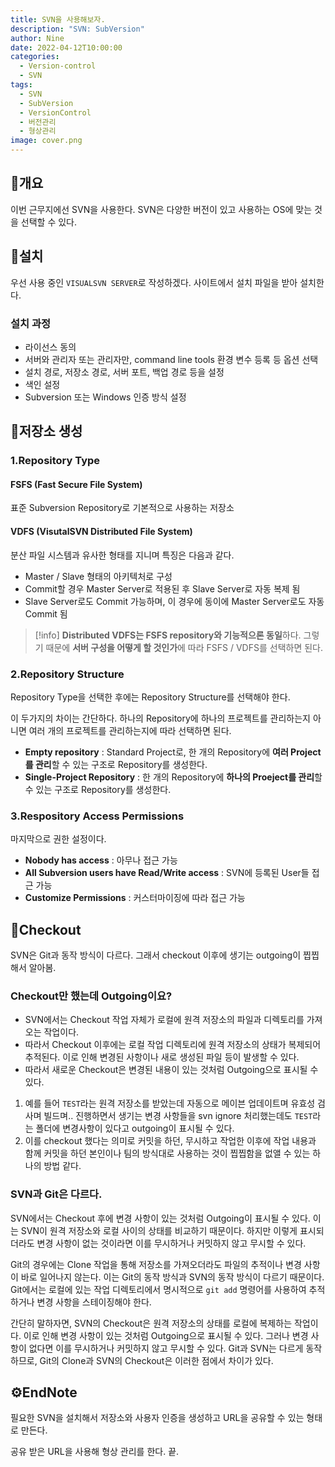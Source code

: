 ```yaml
---
title: SVN을 사용해보자.
description: "SVN: SubVersion"
author: Nine
date: 2022-04-12T10:00:00
categories:
  - Version-control
  - SVN
tags:
  - SVN
  - SubVersion
  - VersionControl
  - 버전관리
  - 형상관리
image: cover.png
---
```

## 📌개요

이번 근무지에선 SVN을 사용한다.
SVN은 다양한 버전이 있고 사용하는 OS에 맞는 것을 선택할 수 있다.

## 📌설치

우선 사용 중인 `VISUALSVN SERVER`로 작성하겠다.
사이트에서 설치 파일을 받아 설치한다.

### 설치 과정

- 라이선스 동의
- 서버와 관리자 또는 관리자만, command line tools 환경 변수 등록 등 옵션 선택
- 설치 경로, 저장소 경로, 서버 포트, 백업 경로 등을 설정
- 색인 설정
- Subversion 또는 Windows 인증 방식 설정

## 📌저장소 생성

### 1.Repository Type

#### FSFS (Fast Secure File System)

표준 Subversion Repository로 기본적으로 사용하는 저장소

#### VDFS (VisutalSVN Distributed File System)

분산 파일 시스템과 유사한 형태를 지니며 특징은 다음과 같다.

 - Master / Slave 형태의 아키텍처로 구성  
 - Commit할 경우 Master Server로 적용된 후 Slave Server로 자동 복제 됨  
 - Slave Server로도 Commit 가능하며, 이 경우에 동이에 Master Server로도 자동 Commit 됨

> [!info]
> **Distributed VDFS는 FSFS repository와 기능적으론 동일**하다. 그렇기 때문에 **서버 구성을 어떻게 할 것인가**에 따라 FSFS / VDFS를 선택하면 된다.

### 2.Repository Structure

Repository Type을 선택한 후에는 Repository Structure를 선택해야 한다.

이 두가지의 차이는 간단하다.
하나의 Repository에 하나의 프로젝트를 관리하는지 아니면 여러 개의 프로젝트를 관리하는지에 따라 선택하면 된다.

- **Empty repository** : Standard Project로, 한 개의 Repository에 **여러 Project를 관리**할 수 있는 구조로 Repository를 생성한다.
- **Single-Project Repository** : 한 개의 Repository에 **하나의 Proeject를 관리**할 수 있는 구조로 Repository를 생성한다.

### 3.Respository Access Permissions

마지막으로 권한 설정이다.

- **Nobody has access** : 아무나 접근 가능
- **All Subversion users have Read/Write access** : SVN에 등록된 User들 접근 가능
- **Customize Permissions** : 커스터마이징에 따라 접근 가능

## 📌Checkout

SVN은 Git과 동작 방식이 다르다.
그래서 checkout 이후에 생기는 outgoing이 찝찝해서 알아봄.

### Checkout만 했는데 Outgoing이요?

- SVN에서는 Checkout 작업 자체가 로컬에 원격 저장소의 파일과 디렉토리를 가져오는 작업이다.
- 따라서 Checkout 이후에는 로컬 작업 디렉토리에 원격 저장소의 상태가 복제되어 추적된다. 이로 인해 변경된 사항이나 새로 생성된 파일 등이 발생할 수 있다.
- 따라서 새로운 Checkout은 변경된 내용이 있는 것처럼 Outgoing으로 표시될 수 있다.

1. 예를 들어 `TEST`라는 원격 저장소를 받았는데 자동으로 메이븐 업데이트며 유효성 검사며 빌드며.. 진행하면서 생기는 변경 사항들을 svn ignore 처리했는데도 `TEST`라는 폴더에 변경사항이 있다고 outgoing이 표시될 수 있다.
2. 이를 checkout 했다는 의미로 커밋을 하던, 무시하고 작업한 이후에 작업 내용과 함께 커밋을 하던 본인이나 팀의 방식대로 사용하는 것이 찝찝함을 없앨 수 있는 하나의 방법 같다.

### SVN과 Git은 다르다.

SVN에서는 Checkout 후에 변경 사항이 있는 것처럼 Outgoing이 표시될 수 있다.
이는 SVN이 원격 저장소와 로컬 사이의 상태를 비교하기 때문이다.
하지만 이렇게 표시되더라도 변경 사항이 없는 것이라면 이를 무시하거나 커밋하지 않고 무시할 수 있다.

Git의 경우에는 Clone 작업을 통해 저장소를 가져오더라도 파일의 추적이나 변경 사항이 바로 일어나지 않는다.
이는 Git의 동작 방식과 SVN의 동작 방식이 다르기 때문이다.
Git에서는 로컬에 있는 작업 디렉토리에서 명시적으로 `git add` 명령어를 사용하여 추적하거나 변경 사항을 스테이징해야 한다.

간단히 말하자면, SVN의 Checkout은 원격 저장소의 상태를 로컬에 복제하는 작업이다.
이로 인해 변경 사항이 있는 것처럼 Outgoing으로 표시될 수 있다.
그러나 변경 사항이 없다면 이를 무시하거나 커밋하지 않고 무시할 수 있다.
Git과 SVN는 다르게 동작하므로, Git의 Clone과 SVN의 Checkout은 이러한 점에서 차이가 있다.

## ⚙️EndNote

필요한 SVN을 설치해서 저장소와 사용자 인증을 생성하고 URL을 공유할 수 있는 형태로 만든다.

공유 받은 URL을 사용해 형상 관리를 한다. 끝.
